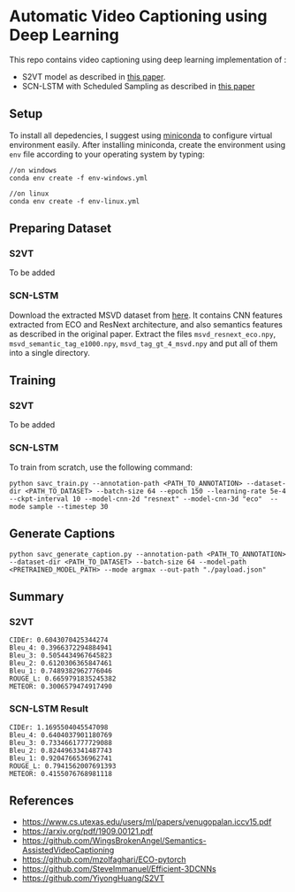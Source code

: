 # Automatic Video Captioning using Deep Learning
This repo contains video captioning using deep learning implementation of :
- S2VT model as described in <a href=https://www.cs.utexas.edu/users/ml/papers/venugopalan.iccv15.pdf>this paper</a>.
- SCN-LSTM with Scheduled Sampling as described in <a href=https://arxiv.org/pdf/1909.00121.pdf>this paper</a>

## Setup
To install all depedencies, I suggest using <a href=https://docs.conda.io/en/latest/miniconda.html>miniconda</a> to configure virtual environment easily. After installing miniconda, create the environment using `env` file according to your operating system by typing:
```
//on windows
conda env create -f env-windows.yml

//on linux
conda env create -f env-linux.yml
```

## Preparing Dataset
### S2VT
To be added
### SCN-LSTM
Download the extracted MSVD dataset from <a href=https://drive.google.com/file/d/1LV5HMmbllnomHlZ2CQ-7QGE1Al9F0Qwi/view>here</a>. It contains CNN features extracted from ECO and ResNext architecture, and also semantics features as described in the original paper. Extract the files `msvd_resnext_eco.npy`, `msvd_semantic_tag_e1000.npy`, `msvd_tag_gt_4_msvd.npy` and put all of them into a single directory.

## Training
### S2VT
To be added
### SCN-LSTM
To train from scratch, use the following command:
```
python savc_train.py --annotation-path <PATH_TO_ANNOTATION> --dataset-dir <PATH_TO_DATASET> --batch-size 64 --epoch 150 --learning-rate 5e-4 --ckpt-interval 10 --model-cnn-2d "resnext" --model-cnn-3d "eco"  --mode sample --timestep 30
```

## Generate Captions
```
python savc_generate_caption.py --annotation-path <PATH_TO_ANNOTATION> --dataset-dir <PATH_TO_DATASET> --batch-size 64 --model-path <PRETRAINED_MODEL_PATH> --mode argmax --out-path "./payload.json"
```

## Summary
### S2VT
```
CIDEr: 0.6043070425344274
Bleu_4: 0.3966372294884941
Bleu_3: 0.5054434967645823
Bleu_2: 0.6120306365847461
Bleu_1: 0.7489382962776046
ROUGE_L: 0.6659791835245382
METEOR: 0.3006579474917490
```
### SCN-LSTM Result
```
CIDEr: 1.1695504045547098
Bleu_4: 0.6404037901180769
Bleu_3: 0.7334661777729088
Bleu_2: 0.8244963341487743
Bleu_1: 0.9204766536962741
ROUGE_L: 0.7941562007691393
METEOR: 0.4155076768981118
```

## References
- https://www.cs.utexas.edu/users/ml/papers/venugopalan.iccv15.pdf
- https://arxiv.org/pdf/1909.00121.pdf
- https://github.com/WingsBrokenAngel/Semantics-AssistedVideoCaptioning
- https://github.com/mzolfaghari/ECO-pytorch
- https://github.com/SteveImmanuel/Efficient-3DCNNs
- https://github.com/YiyongHuang/S2VT